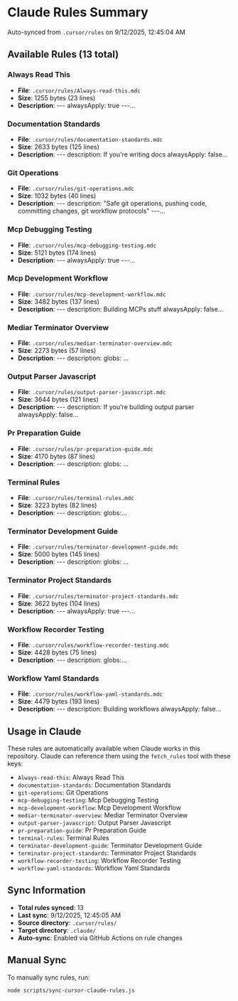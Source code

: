 # Claude Rules Summary

Auto-synced from `.cursor/rules` on 9/12/2025, 12:45:04 AM

## Available Rules (13 total)

### Always Read This
- **File**: `.cursor/rules/Always-read-this.mdc`
- **Size**: 1255 bytes (23 lines)
- **Description**: --- alwaysApply: true ---...

### Documentation Standards
- **File**: `.cursor/rules/documentation-standards.mdc`
- **Size**: 2633 bytes (125 lines)
- **Description**: --- description: If you're writing docs alwaysApply: false...

### Git Operations
- **File**: `.cursor/rules/git-operations.mdc`
- **Size**: 1032 bytes (40 lines)
- **Description**: --- description: "Safe git operations, pushing code, committing changes, git workflow protocols" ---...

### Mcp Debugging Testing
- **File**: `.cursor/rules/mcp-debugging-testing.mdc`
- **Size**: 5121 bytes (174 lines)
- **Description**: --- alwaysApply: true ---...

### Mcp Development Workflow
- **File**: `.cursor/rules/mcp-development-workflow.mdc`
- **Size**: 3482 bytes (137 lines)
- **Description**: --- description: Building MCPs stuff alwaysApply: false...

### Mediar Terminator Overview
- **File**: `.cursor/rules/mediar-terminator-overview.mdc`
- **Size**: 2273 bytes (57 lines)
- **Description**: --- description:  globs: ...

### Output Parser Javascript
- **File**: `.cursor/rules/output-parser-javascript.mdc`
- **Size**: 3644 bytes (121 lines)
- **Description**: --- description: If you're building output parser  alwaysApply: false...

### Pr Preparation Guide
- **File**: `.cursor/rules/pr-preparation-guide.mdc`
- **Size**: 4170 bytes (87 lines)
- **Description**: --- description:  globs: ...

### Terminal Rules
- **File**: `.cursor/rules/terminal-rules.mdc`
- **Size**: 3223 bytes (82 lines)
- **Description**: --- description: globs:...

### Terminator Development Guide
- **File**: `.cursor/rules/terminator-development-guide.mdc`
- **Size**: 5000 bytes (145 lines)
- **Description**: --- description:  globs: ...

### Terminator Project Standards
- **File**: `.cursor/rules/terminator-project-standards.mdc`
- **Size**: 3622 bytes (104 lines)
- **Description**: --- alwaysApply: true ---...

### Workflow Recorder Testing
- **File**: `.cursor/rules/workflow-recorder-testing.mdc`
- **Size**: 4428 bytes (75 lines)
- **Description**: --- description: globs:...

### Workflow Yaml Standards
- **File**: `.cursor/rules/workflow-yaml-standards.mdc`
- **Size**: 4479 bytes (193 lines)
- **Description**: --- description: Building workflows alwaysApply: false...

## Usage in Claude

These rules are automatically available when Claude works in this repository. Claude can reference them using the `fetch_rules` tool with these keys:

- `Always-read-this`: Always Read This
- `documentation-standards`: Documentation Standards
- `git-operations`: Git Operations
- `mcp-debugging-testing`: Mcp Debugging Testing
- `mcp-development-workflow`: Mcp Development Workflow
- `mediar-terminator-overview`: Mediar Terminator Overview
- `output-parser-javascript`: Output Parser Javascript
- `pr-preparation-guide`: Pr Preparation Guide
- `terminal-rules`: Terminal Rules
- `terminator-development-guide`: Terminator Development Guide
- `terminator-project-standards`: Terminator Project Standards
- `workflow-recorder-testing`: Workflow Recorder Testing
- `workflow-yaml-standards`: Workflow Yaml Standards

## Sync Information

- **Total rules synced**: 13
- **Last sync**: 9/12/2025, 12:45:05 AM
- **Source directory**: `.cursor/rules/`
- **Target directory**: `.claude/`
- **Auto-sync**: Enabled via GitHub Actions on rule changes

## Manual Sync

To manually sync rules, run:
```bash
node scripts/sync-cursor-claude-rules.js
```
